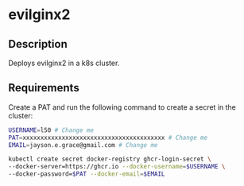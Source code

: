 # evilginx2

## Description

Deploys evilginx2 in a k8s cluster.

## Requirements

Create a PAT and run the following command to create
a secret in the cluster:

```bash
USERNAME=l50 # Change me
PAT=xxxxxxxxxxxxxxxxxxxxxxxxxxxxxxxxxxxxxxxx # Change me
EMAIL=jayson.e.grace@gmail.com # Change me

kubectl create secret docker-registry ghcr-login-secret \
--docker-server=https://ghcr.io --docker-username=$USERNAME \
--docker-password=$PAT --docker-email=$EMAIL
```
